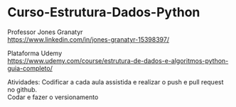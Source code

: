 # Curso-Estrutura-Dados-Python
Professor Jones Granatyr  
https://www.linkedin.com/in/jones-granatyr-15398397/  

Plataforma Udemy    
https://www.udemy.com/course/estrutura-de-dados-e-algoritmos-python-guia-completo/

Atividades:
Codificar a cada aula assistida e realizar o push e pull request no github.  
Codar e fazer o versionamento   

